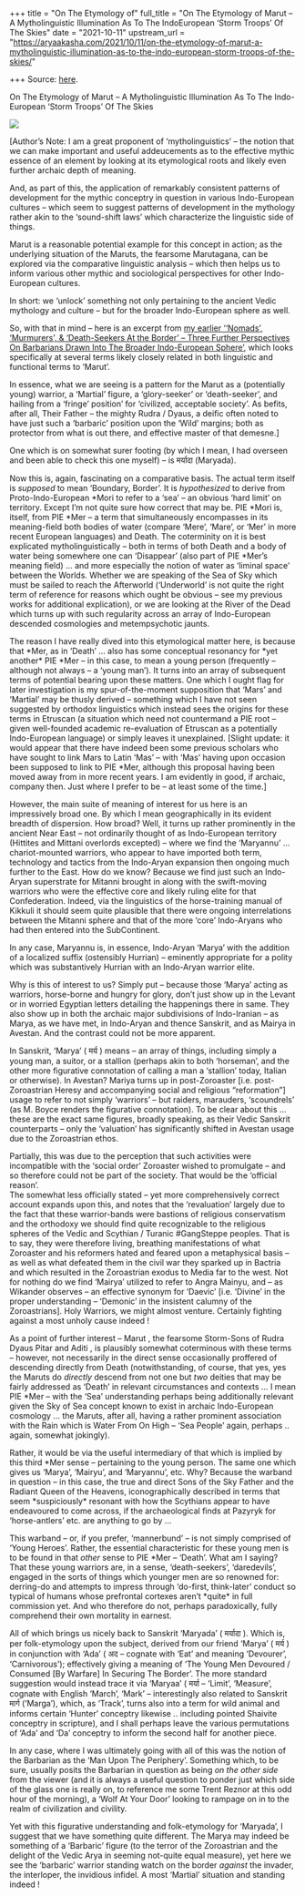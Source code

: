 +++
title = "On The Etymology of"
full_title = "On The Etymology of Marut – A Mytholinguistic Illumination As To The IndoEuropean ‘Storm Troops’ Of The Skies"
date = "2021-10-11"
upstream_url = "https://aryaakasha.com/2021/10/11/on-the-etymology-of-marut-a-mytholinguistic-illumination-as-to-the-indo-european-storm-troops-of-the-skies/"

+++
Source: [here](https://aryaakasha.com/2021/10/11/on-the-etymology-of-marut-a-mytholinguistic-illumination-as-to-the-indo-european-storm-troops-of-the-skies/).

On The Etymology of Marut – A Mytholinguistic Illumination As To The Indo-European ‘Storm Troops’ Of The Skies

![](https://aryaakasha.files.wordpress.com/2021/10/magic-flying.png?w=300)

\[Author’s Note: I am a great proponent of ‘mytholinguistics’ – the
notion that we can make important and useful addeucements as to the
effective mythic essence of an element by looking at its etymological
roots and likely even further archaic depth of meaning.

And, as part of this, the application of remarkably consistent patterns
of development for the mythic conceptry in question in various
Indo-European cultures – which seem to suggest patterns of development
in the mythology rather akin to the ‘sound-shift laws’ which
characterize the linguistic side of things.

Marut is a reasonable potential example for this concept in action; as
the underlying situation of the Maruts, the fearsome Marutagana, can be
explored via the comparative linguistic analysis – which then helps us
to inform various other mythic and sociological perspectives for other
Indo-European cultures.

In short: we ‘unlock’ something not only pertaining to the ancient Vedic
mythology and culture – but for the broader Indo-European sphere as
well.

So, with that in mind – here is an excerpt from [my earlier ‘‘Nomads’,
‘Murmurers’, & ‘Death-Seekers At the Border’ – Three Further
Perspectives On Barbarians Drawn Into The Broader Indo-European
Sphere’](https://aryaakasha.com/2021/09/13/nomads-murmurers-death-seekers-at-the-border-three-further-perspectives-on-barbarians-drawn-into-the-broader-indo-european-sphere/),
which looks specifically at several terms likely closely related in both
linguistic and functional terms to ‘Marut’.

In essence, what we are seeing is a pattern for the Marut as a
(potentially young) warrior, a ‘Martial’ figure, a ‘glory-seeker’ or
‘death-seeker’, and hailing from a ‘fringe’ position’ for ‘civilized,
acceptable society’. As befits, after all, Their Father – the mighty
Rudra / Dyaus, a deific often noted to have just such a ‘barbaric’
position upon the ‘Wild’ margins; both as protector from what is out
there, and effective master of that demesne.\]

One which is on somewhat surer footing (by which I mean, I had overseen
and been able to check this one myself) – is मर्यादा (Maryada).

Now this is, again, fascinating on a comparative basis. The actual term
itself is *supposed* to mean ‘Boundary, Border’. It is *hypothesized* to
derive from Proto-Indo-European \*Mori to refer to a ‘sea’ – an obvious
‘hard limit’ on territory. Except I’m not quite sure how correct that
may be. PIE \*Mori is, itself, from PIE \*Mer – a term that
simultaneously encompasses in its meaning-field both bodies of water
(compare ‘Mere’, ‘Mare’, or ‘Mer’ in more recent European languages) and
Death. The coterminity on it is best explicated mytholinguistically –
both in terms of both Death and a body of water being somewhere one can
‘Disappear’ (also part of PIE \*Mer’s meaning field) … and more
especially the notion of water as ‘liminal space’ between the Worlds.
Whether we are speaking of the Sea of Sky which must be sailed to reach
the Afterworld (‘Underworld’ is not quite the right term of reference
for reasons which ought be obvious – see my previous works for
additional explication), or we are looking at the River of the Dead
which turns up with such regularity across an array of Indo-European
descended cosmologies and metempsychotic jaunts.

The reason I have really dived into this etymological matter here, is
because that \*Mer, as in ‘Death’ … also has some conceptual resonancy
for \*yet another\* PIE \*Mer – in this case, to mean a young person
(frequently – although not always – a ‘young man’). It turns into an
array of subsequent terms of potential bearing upon these matters. One
which I ought flag for later investigation is my spur-of-the-moment
supposition that ‘Mars’ and ‘Martial’ may be thusly derived – something
which I have not seen suggested by orthodox linguistics which instead
sees the origins for these terms in Etruscan (a situation which need not
countermand a PIE root – given well-founded academic re-evaluation of
Etruscan as a potentially Indo-European language) or simply leaves it
unexplained. \[Slight update: it would appear that there have indeed
been some previous scholars who have sought to link Mars to Latin ‘Mas’
– with ‘Mas’ having upon occasion been supposed to link to PIE \*Mer,
although this proposal having been moved away from in more recent years.
I am evidently in good, if archaic, company then. Just where I prefer to
be – at least some of the time.\]

However, the main suite of meaning of interest for us here is an
impressively broad one. By which I mean geographically in its evident
breadth of dispersion. How broad? Well, it turns up rather prominently
in the ancient Near East – not ordinarily thought of as Indo-European
territory (Hittites and Mittani overlords excepted) – where we find the
‘Maryannu’ … chariot-mounted warriors, who appear to have imported both
term, technology and tactics from the Indo-Aryan expansion then ongoing
much further to the East. How do we know? Because we find just such an
Indo-Aryan superstrate for Mitanni brought in along with the
swift-moving warriors who were the effective core and likely ruling
elite for that Confederation. Indeed, via the linguistics of the
horse-training manual of Kikkuli it should seem quite plausible that
there were ongoing interrelations between the Mitanni sphere and that of
the more ‘core’ Indo-Aryans who had then entered into the SubContinent.

In any case, Maryannu is, in essence, Indo-Aryan ‘Marya’ with the
addition of a localized suffix (ostensibly Hurrian) – eminently
appropriate for a polity which was substantively Hurrian with an
Indo-Aryan warrior elite.

Why is this of interest to us? Simply put – because those ‘Marya’ acting
as warriors, horse-borne and hungry for glory, don’t just show up in the
Levant or in worried Egyptian letters detailing the happenings there in
same. They also show up in both the archaic major subdivisions of
Indo-Iranian – as Marya, as we have met, in Indo-Aryan and thence
Sanskrit, and as Mairya in Avestan. And the contrast could not be more
apparent.

In Sanskrit, ‘Marya’ ( मर्य ) means – an array of things, including
simply a young man, a suitor, or a stallion (perhaps akin to both
‘horseman’, and the other more figurative connotation of calling a man a
‘stallion’ today, Italian or otherwise). In Avestan? Mariya turns up in
post-Zoroaster \[i.e. post-Zoroastrian Heresy and accompanying social
and religious “reformation”\] usage to refer to not simply ‘warriors’ –
but raiders, marauders, ‘scoundrels’ (as M. Boyce renders the figurative
connotation). To be clear about this … these are the exact same figures,
broadly speaking, as their Vedic Sanskrit counterparts – only the
‘valuation’ has significantly shifted in Avestan usage due to the
Zoroastrian ethos.

Partially, this was due to the perception that such activities were
incompatible with the ‘social order’ Zoroaster wished to promulgate –
and so therefore could not be part of the society. That would be the
‘official reason’.  
The somewhat less officially stated – yet more comprehensively correct
account expands upon this, and notes that the ‘revaluation’ largely due
to the fact that these warrior-bands were bastions of religious
conservatism and the orthodoxy we should find quite recognizable to the
religious spheres of the Vedic and Scythian / Turanic #GangSteppe
peoples. That is to say, they were therefore living, breathing
manifestations of what Zoroaster and his reformers hated and feared upon
a metaphysical basis – as well as what defeated them in the civil war
they sparked up in Bactria and which resulted in the Zoroastrian exodus
to Media far to the west. Not for nothing do we find ‘Mairya’ utilized
to refer to Angra Mainyu, and – as Wikander observes – an effective
synonym for ‘Daevic’ \[i.e. ‘Divine’ in the proper understanding –
‘Demonic’ in the insistent calumny of the Zoroastrians\]. Holy Warriors,
we might almost venture. Certainly fighting against a most unholy cause
indeed !

As a point of further interest – Marut , the fearsome Storm-Sons of
Rudra Dyaus Pitar and Aditi , is plausibly somewhat coterminous with
these terms – however, not necessarily in the direct sense occasionally
proffered of descending directly from Death (notwithstanding, of course,
that yes, yes the Maruts do *directly* descend from not one but *two*
deities that may be fairly addressed as ‘Death’ in relevant
circumstances and contexts … I mean PIE \*Mer – with the ‘Sea’
understanding perhaps being additionally relevant given the Sky of Sea
concept known to exist in archaic Indo-European cosmology … the Maruts,
after all, having a rather prominent association with the Rain which is
Water From On High – ‘Sea People’ again, perhaps .. again, somewhat
jokingly).

Rather, it would be via the useful intermediary of that which is implied
by this third \*Mer sense – pertaining to the young person. The same one
which gives us ‘Marya’, ‘Mairyu’, and ‘Maryannu’, etc. Why? Because the
warband in question – in this case, the true and direct Sons of the Sky
Father and the Radiant Queen of the Heavens, iconographically described
in terms that seem \*suspiciously\* resonant with how the Scythians
appear to have endeavoured to come across, if the archaeological finds
at Pazyryk for ‘horse-antlers’ etc. are anything to go by …

This warband – or, if you prefer, ‘mannerbund’ – is not simply comprised
of ‘Young Heroes’. Rather, the essential characteristic for these young
men is to be found in that *other* sense to PIE \*Mer – ‘Death’. What am
I saying? That these young warriors are, in a sense, ‘death-seekers’,
‘daredevils’, engaged in the sorts of things which younger men are so
renowned for: derring-do and attempts to impress through ‘do-first,
think-later’ conduct so typical of humans whose prefrontal cortexes
aren’t \*quite\* in full commission yet. And who therefore do not,
perhaps paradoxically, fully comprehend their own mortality in earnest.

All of which brings us nicely back to Sanskrit ‘Maryada’ ( मर्यादा ).
Which is, per folk-etymology upon the subject, derived from our friend
‘Marya’ ( मर्य ) in conjunction with ‘Ada’ ( अद – cognate with ‘Eat’ and
meaning ‘Devourer’, ‘Carnivorous’); effectively giving a meaning of ‘The
Young Men Devoured / Consumed \[By Warfare\] In Securing The Border’.
The more standard suggestion would instead trace it via ‘Maryaa’ ( मर्या
– ‘Limit’, ‘Measure’, cognate with English ‘March’, ‘Mark’ –
interestingly also related to Sanskrit मार्ग (‘Marga’), which, as
‘Track’, turns also into a term for wild animal and informs certain
‘Hunter’ conceptry likewise .. including pointed Shaivite conceptry in
scripture), and I shall perhaps leave the various permutations of ‘Ada’
and ‘Da’ conceptry to inform the second half for another piece.

In any case, where I was ultimately going with all of this was the
notion of the Barbarian as the ‘Man Upon The Periphery’. Something
which, to be sure, usually posits the Barbarian in question as being *on
the other side* from the viewer (and it is always a useful question to
ponder just which side of the glass one is really on, to reference me
some Trent Reznor at this odd hour of the morning), a ‘Wolf At Your
Door’ looking to rampage on in to the realm of civilization and
civility.

Yet with this figurative understanding and folk-etymology for ‘Maryada’,
I suggest that we have something quite different. The Marya may indeed
be something of a ‘Barbaric’ figure (to the terror of the Zoroastrian
and the delight of the Vedic Arya in seeming not-quite equal measure),
yet here we see the ‘barbaric’ warrior standing watch on the border
*against* the invader, the interloper, the invidious infidel. A most
‘Martial’ situation and standing indeed !
